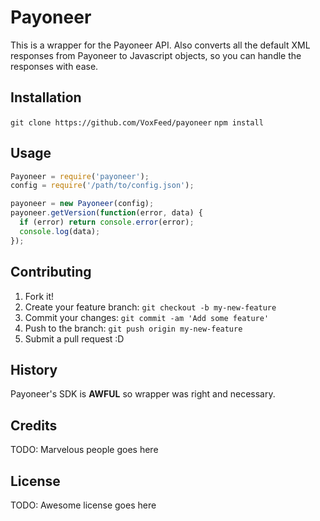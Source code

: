 # Payoneer

This is a wrapper for the Payoneer API. Also converts all the default XML responses
from Payoneer to Javascript objects, so you can handle the responses with ease.

## Installation

`git clone https://github.com/VoxFeed/payoneer`
`npm install`

## Usage

```javascript
Payoneer = require('payoneer');
config = require('/path/to/config.json');

payoneer = new Payoneer(config);
payoneer.getVersion(function(error, data) {
  if (error) return console.error(error);
  console.log(data);
});
```

## Contributing

1. Fork it!
2. Create your feature branch: `git checkout -b my-new-feature`
3. Commit your changes: `git commit -am 'Add some feature'`
4. Push to the branch: `git push origin my-new-feature`
5. Submit a pull request :D

## History

Payoneer's SDK is **AWFUL** so wrapper was right and necessary.

## Credits

TODO: Marvelous people goes here

## License

TODO: Awesome license goes here
